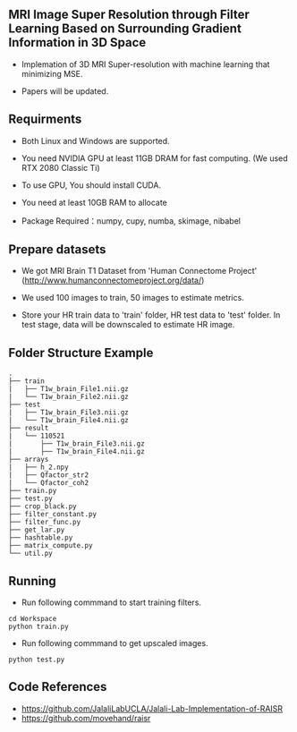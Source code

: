 ## MRI Image Super Resolution through Filter Learning Based on Surrounding Gradient Information in 3D Space

 - Implemation of 3D MRI Super-resolution with machine learning that minimizing MSE.

 - Papers will be updated.

  

## Requirments

 - Both Linux and Windows are supported.

 - You need NVIDIA GPU at least 11GB DRAM for fast computing. (We used RTX 2080 Classic Ti)

 - To use GPU, You should install CUDA.

 - You need at least 10GB RAM to allocate

 - Package Required：numpy, cupy, numba, skimage, nibabel



## Prepare datasets

 - We got MRI Brain T1 Dataset from 'Human Connectome Project' (http://www.humanconnectomeproject.org/data/)

 - We used 100 images to train, 50 images to estimate metrics.

 - Store your HR train data to 'train' folder, HR test data to 'test' folder. In test stage, data will be downscaled to estimate HR image.



## Folder Structure Example
```
.
├── train
|   ├── T1w_brain_File1.nii.gz
|   └── T1w_brain_File2.nii.gz
├── test
|   ├── T1w_brain_File3.nii.gz
|   └── T1w_brain_File4.nii.gz
├── result
|   └── 110521
|       ├── T1w_brain_File3.nii.gz
|       ├── T1w_brain_File4.nii.gz
├── arrays
|   ├── h_2.npy
|   ├── Qfactor_str2
|   └── Qfactor_coh2
├── train.py
├── test.py
├── crop_black.py
├── filter_constant.py
├── filter_func.py
├── get_lar.py
├── hashtable.py
├── matrix_compute.py
└── util.py
```


 ## Running
 - Run following commmand to start training filters.

```
cd Workspace
python train.py
```
 - Run following commmand to get upscaled images.

```
python test.py
```

 ## Code References
  - https://github.com/JalaliLabUCLA/Jalali-Lab-Implementation-of-RAISR
  - https://github.com/movehand/raisr